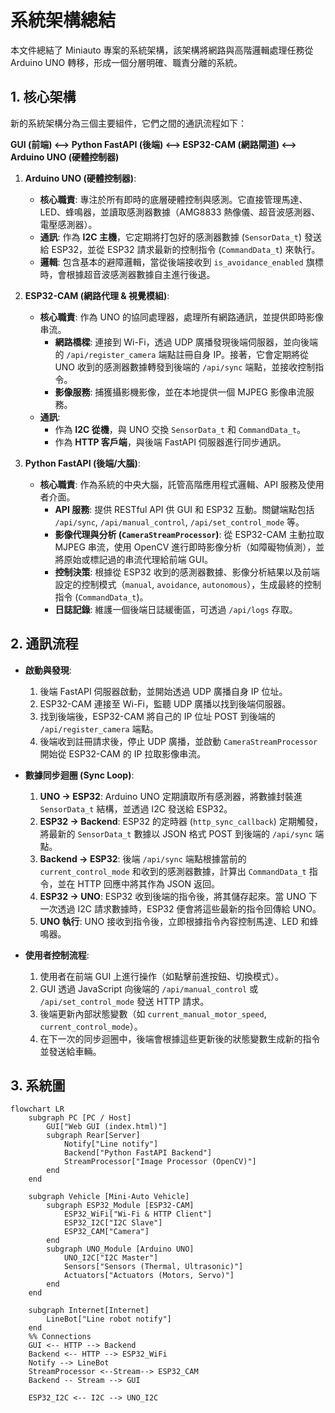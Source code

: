# 系統架構總結

本文件總結了 Miniauto 專案的系統架構，該架構將網路與高階邏輯處理任務從 Arduino UNO 轉移，形成一個分層明確、職責分離的系統。

## 1. 核心架構

新的系統架構分為三個主要組件，它們之間的通訊流程如下：

**GUI (前端) <--> Python FastAPI (後端) <--> ESP32-CAM (網路閘道) <--> Arduino UNO (硬體控制器)**

1.  **Arduino UNO (硬體控制器)**:
    *   **核心職責**: 專注於所有即時的底層硬體控制與感測。它直接管理馬達、LED、蜂鳴器，並讀取感測器數據（AMG8833 熱像儀、超音波感測器、電壓感測器）。
    *   **通訊**: 作為 **I2C 主機**，它定期將打包好的感測器數據 (`SensorData_t`) 發送給 ESP32，並從 ESP32 請求最新的控制指令 (`CommandData_t`) 來執行。
    *   **邏輯**: 包含基本的避障邏輯，當從後端接收到 `is_avoidance_enabled` 旗標時，會根據超音波感測器數據自主進行後退。

2.  **ESP32-CAM (網路代理 & 視覺模組)**:
    *   **核心職責**: 作為 UNO 的協同處理器，處理所有網路通訊，並提供即時影像串流。
        *   **網路橋樑**: 連接到 Wi-Fi，透過 UDP 廣播發現後端伺服器，並向後端的 `/api/register_camera` 端點註冊自身 IP。接著，它會定期將從 UNO 收到的感測器數據轉發到後端的 `/api/sync` 端點，並接收控制指令。
        *   **影像服務**: 捕獲攝影機影像，並在本地提供一個 MJPEG 影像串流服務。
    *   **通訊**:
        *   作為 **I2C 從機**，與 UNO 交換 `SensorData_t` 和 `CommandData_t`。
        *   作為 **HTTP 客戶端**，與後端 FastAPI 伺服器進行同步通訊。

3.  **Python FastAPI (後端/大腦)**:
    *   **核心職責**: 作為系統的中央大腦，託管高階應用程式邏輯、API 服務及使用者介面。
        *   **API 服務**: 提供 RESTful API 供 GUI 和 ESP32 互動。關鍵端點包括 `/api/sync`, `/api/manual_control`, `/api/set_control_mode` 等。
        *   **影像代理與分析 (`CameraStreamProcessor`)**: 從 ESP32-CAM 主動拉取 MJPEG 串流，使用 OpenCV 進行即時影像分析（如障礙物偵測），並將原始或標記過的串流代理給前端 GUI。
        *   **控制決策**: 根據從 ESP32 收到的感測器數據、影像分析結果以及前端設定的控制模式（`manual`, `avoidance`, `autonomous`），生成最終的控制指令 (`CommandData_t`)。
        *   **日誌記錄**: 維護一個後端日誌緩衝區，可透過 `/api/logs` 存取。

## 2. 通訊流程

*   **啟動與發現**:
    1.  後端 FastAPI 伺服器啟動，並開始透過 UDP 廣播自身 IP 位址。
    2.  ESP32-CAM 連接至 Wi-Fi，監聽 UDP 廣播以找到後端伺服器。
    3.  找到後端後，ESP32-CAM 將自己的 IP 位址 POST 到後端的 `/api/register_camera` 端點。
    4.  後端收到註冊請求後，停止 UDP 廣播，並啟動 `CameraStreamProcessor` 開始從 ESP32-CAM 的 IP 拉取影像串流。

*   **數據同步迴圈 (Sync Loop)**:
    1.  **UNO -> ESP32**: Arduino UNO 定期讀取所有感測器，將數據封裝進 `SensorData_t` 結構，並透過 I2C 發送給 ESP32。
    2.  **ESP32 -> Backend**: ESP32 的定時器 (`http_sync_callback`) 定期觸發，將最新的 `SensorData_t` 數據以 JSON 格式 POST 到後端的 `/api/sync` 端點。
    3.  **Backend -> ESP32**: 後端 `/api/sync` 端點根據當前的 `current_control_mode` 和收到的感測器數據，計算出 `CommandData_t` 指令，並在 HTTP 回應中將其作為 JSON 返回。
    4.  **ESP32 -> UNO**: ESP32 收到後端的指令後，將其儲存起來。當 UNO 下一次透過 I2C 請求數據時，ESP32 便會將這些最新的指令回傳給 UNO。
    5.  **UNO 執行**: UNO 接收到指令後，立即根據指令內容控制馬達、LED 和蜂鳴器。

*   **使用者控制流程**:
    1.  使用者在前端 GUI 上進行操作（如點擊前進按鈕、切換模式）。
    2.  GUI 透過 JavaScript 向後端的 `/api/manual_control` 或 `/api/set_control_mode` 發送 HTTP 請求。
    3.  後端更新內部狀態變數（如 `current_manual_motor_speed`, `current_control_mode`）。
    4.  在下一次的同步迴圈中，後端會根據這些更新後的狀態變數生成新的指令並發送給車輛。

## 3. 系統圖

```mermaid
flowchart LR
    subgraph PC [PC / Host]
        GUI["Web GUI (index.html)"]
        subgraph Rear[Server]
            Notify["Line notify"]
            Backend["Python FastAPI Backend"]
            StreamProcessor["Image Processor (OpenCV)"]
        end
    end

    subgraph Vehicle [Mini-Auto Vehicle]
        subgraph ESP32_Module [ESP32-CAM]
            ESP32_WiFi["Wi-Fi & HTTP Client"]
            ESP32_I2C["I2C Slave"]
            ESP32_CAM["Camera"]
        end
        subgraph UNO_Module [Arduino UNO]
            UNO_I2C["I2C Master"]
            Sensors["Sensors (Thermal, Ultrasonic)"]
            Actuators["Actuators (Motors, Servo)"]
        end
    end

    subgraph Internet[Internet]
        LineBot["Line robot notify"]
    end
    %% Connections
    GUI <-- HTTP --> Backend
    Backend <-- HTTP --> ESP32_WiFi
    Notify --> LineBot
    StreamProcessor <--Stream--> ESP32_CAM
    Backend -- Stream --> GUI

    ESP32_I2C <-- I2C --> UNO_I2C

```
